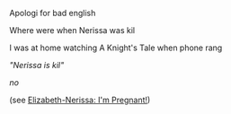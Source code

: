 Apologi for bad english

Where were when Nerissa was kil

I was at home watching A Knight's Tale when phone rang

_"Nerissa is kil"_

_no_

(see [Elizabeth-Nerissa: I'm Pregnant!](#edge:liz-nerissa))
